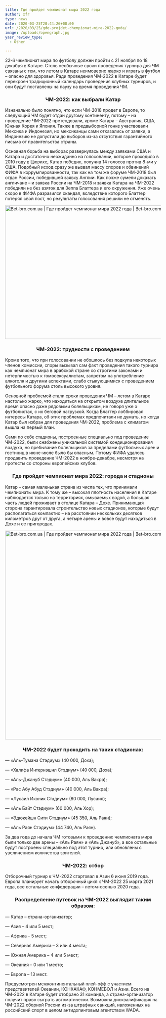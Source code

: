 ```yaml
---
title: Где пройдет чемпионат мира 2022 года
author: xfr
type: news
date: 2020-03-25T20:44:26+00:00
url: /2020/03/25/gde-projdet-chempionat-mira-2022-goda/
image: /uploads/opengraph.jpg
yasr_review_type:
  - Other

---
```

22-й чемпионат мира по футболу должен пройти с 21 ноября по 18 декабря в Катаре. Столь необычные сроки проведения турнира для ЧМ связаны с тем, что летом в Катаре неимоверно жарко и играть в футбол – опасно для здоровья. Ради проведения ЧМ-2022 в Катаре будет перекроен традиционный календарь проведения клубных турниров, и они будут поставлены на паузу на время проведения ЧМ.

<h3 style="text-align: center">
  ЧМ-2022: как выбрали Катар
</h3>

Изначально было понятно, что если ЧМ-2018 продет в Европе, то следующий ЧМ будет отдан другому континенту, потому – на проведение ЧМ-2022 претендовали, кроме Катара – Австралия, США, Южная Корея и Япония. Также в предвыборной гонке участвовали Мексика и Индонезия, но мексиканцы сами отказались от заявки, а Индонезию не допустили до выборов из-за отсутствия гарантийного письма от правительства страны.

Основная борьба на выборах развернулась между заявками США и Катара и достаточно неожиданно на голосовании, которое проходило в 2010 году в Цюрихе, Катар победил, получив 14 голосов против 8-ми у США. Подобный исход сразу же вызвал массу споров и обвинений ФИФА в коррумпированности, так как на том же форуме ЧМ-2018 был отдан России, победившей заявку Англии. Как позже сумели доказать англичане – и заявка России на ЧМ-2018 и заявка Катара на ЧМ-2022 победили не без взяток для Зеппа Блаттера и его окружения. Уже очень скоро в ФИФА разразился скандал, вследствие которого Блаттер потерял свой пост, но результаты голосования решили не отменять.

<img class="alignnone wp-image-3815 size-full" src="http://wp.local/wp-content/uploads/2020/03/nomwumvkxilildca8wuf.jpg" alt="Bet-bro.com.ua | Где пройдет чемпионат мира 2022 года | Bet-bro.com.ua" width="768" height="432" />

<h3 style="text-align: center">
  <strong>ЧМ-2022: трудности с проведением</strong>
</h3>

Кроме того, что при голосовании не обошлось без подкупа некоторых членов комиссии, споры вызывал сам факт проведения такого турнира как чемпионат мира в арабской стране со строгими законами и нетерпимостью к гомосексуалистам, запретом на употребление алкоголя и другими аспектами, слабо стыкующимися с проведением футбольного форума столь высокого уровня.

Основной проблемой стали сроки проведения ЧМ – летом в Катаре настолько жарко, что находиться на открытом воздухе длительное время опасно даже рядовыми болельщикам, не говоря уже о футболистах, с их беговой нагрузкой. Когда Блаттер лоббировал интересы Катара, об этих проблемах предпочитали не думать, но когда Катар был избран для проведения ЧМ-2022, проблема с климатом вышла на первый план.

Сами по себе стадионы, построенные специально под проведение ЧМ-2022, были снабжены уникальной системой кондиционирования воздуха, но пребывание болельщиков за пределами футбольных арен и гостиниц в июне-июле было бы опасным. Потому ФИФА удалось продавить проведение ЧМ-2022 в ноябре-декабре, несмотря на протесты со стороны европейских клубов.

<h3 style="text-align: center">
  <strong>Где пройдет чемпионат мира 2022: города и стадионы</strong>
</h3>

Катар – самая маленькая страна из числа тех, что принимали чемпионаты мира. К тому же – высокая плотность населения в Катаре наблюдается только на территориях, омываемых водой, а большая часть людей проживает в столице Катара – Дохе. Принимающая сторона гарантировала строительство новых стадионов, которые будут располагаться компактно – на расстоянии нескольких десятков километров друг от друга, а четыре арены и вовсе будут находиться в Дохе и ее пригородах.

<img class="alignnone wp-image-3814 size-full" src="https://bet-bro.com.ua/wp-content/uploads/sites/2/2020/03/1538648113_999352_1538648159_noticia_normal.jpg" alt="Bet-bro.com.ua | Где пройдет чемпионат мира 2022 года | Bet-bro.com.ua" width="1200" height="675" />

<h3 style="text-align: center">
  <strong>ЧМ-2022 будет проходить на таких стадионах:</strong>
</h3>

&#8212; &#171;Аль-Тумана Стэдиум&#187; (40 000, Доха);

&#8212; &#171;Халифа Интернэшнл Стэдиум&#187; (40 000, Доха);

&#8212; &#171;Аль-Джануб Стэдиум&#187; (40 000, Аль Вакра);

&#8212; &#171;Рас Абу Абуд Стэдиум&#187; (40 000, Аль Вакра);

&#8212; &#171;Лусаил Иконик Стэдиум&#187; (80 000, Лусаил);

&#8212; &#171;Аль Байт Стэдиум&#187; (60 000, Аль Хор);

&#8212; &#171;Эдюкейшн Сити Стэдиум&#187; (45 350, Аль Раян);

&#8212; &#171;Аль Раян Стэдиум&#187; (44 740, Аль Раян).

За два года до начала ЧМ готовыми к проведению чемпионата мира были только две арены – &#171;Аль Раян&#187; и &#171;Аль Джануб&#187;, а все остальные будут построены специально под этот турнир, или обновлены с увеличением количества зрителей.

<h3 style="text-align: center">
  <strong>ЧМ-2022: отбор</strong>
</h3>

Отборочный турнир к ЧМ-2022 стартовал в Азии 6 июня 2019 года. Европа планирует начать отборочный цикл к ЧМ-2022 25 марта 2021 года, все остальные конфедерации – летом-осенью 2020 года.

<h3 style="text-align: center">
  <strong>Распределение путевок на ЧМ-2022 выглядит таким образом:</strong>
</h3>

&#8212; Катар – страна-организатор;

&#8212; Азия – 4 или 5 мест;

&#8212; Африка – 5 мест;

&#8212; Северная Америка – 3 или 4 места;

&#8212; Южная Америка – 4 или 5 мест;

&#8212; Океания – 0 или 1 место;

&#8212; Европа – 13 мест.

Предусмотрен межконтинентальный плей-офф с участием представителей Океании, КОНКАКАФ, КОНМЕБОЛ и Азии. Всего на ЧМ-2022 в Катаре будет отобрано 31 команда, а страна-организатор получит право сыграть автоматически. Возможна дисквалификация на ЧМ-2022 сборной России из-за штрафных санкций, наложенных на российский спорт в целом антидопинговым агентством WADA.